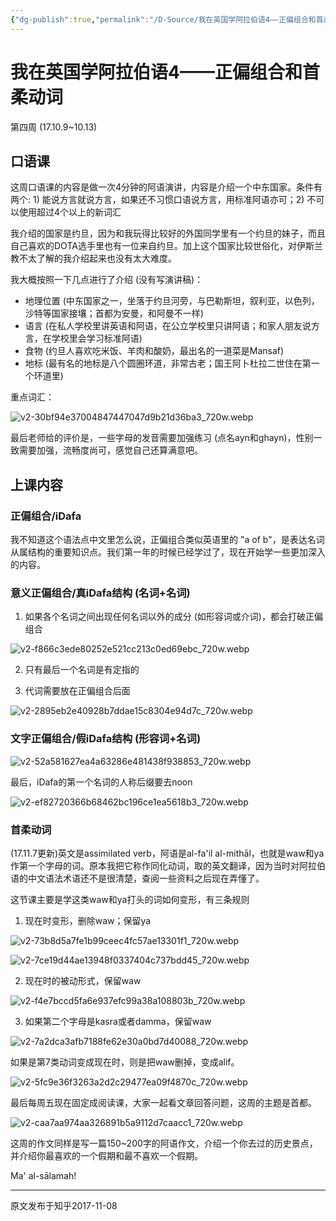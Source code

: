 ```yaml
---
{"dg-publish":true,"permalink":"/D-Source/我在英国学阿拉伯语4——正偏组合和首柔动词/","created":"2024-01-28T21:22:36.785+08:00"}
---
```


# 我在英国学阿拉伯语4——正偏组合和首柔动词

第四周 (17.10.9~10.13)

## 口语课

这周口语课的内容是做一次4分钟的阿语演讲，内容是介绍一个中东国家。条件有两个: 1) 能说方言就说方言，如果还不习惯口语说方言，用标准阿语亦可；2) 不可以使用超过4个以上的新词汇


我介绍的国家是约旦，因为和我玩得比较好的外国同学里有一个约旦的妹子，而且自己喜欢的DOTA选手里也有一位来自约旦。加上这个国家比较世俗化，对伊斯兰教不太了解的我介绍起来也没有太大难度。


我大概按照一下几点进行了介绍 (没有写演讲稿)：

- 地理位置 (中东国家之一，坐落于约旦河旁，与巴勒斯坦，叙利亚，以色列，沙特等国家接壤；首都为安曼，和阿曼不一样)
- 语言 (在私人学校里讲英语和阿语，在公立学校里只讲阿语；和家人朋友说方言，在学校里会学习标准阿语)
- 食物 (约旦人喜欢吃米饭、羊肉和酸奶，最出名的一道菜是Mansaf)
- 地标 (最有名的地标是八个圆圈环道，非常古老；国王阿卜杜拉二世住在第一个环道里)


重点词汇：

![v2-30bf94e37004847447047d9b21d36ba3_720w.webp](/img/user/B-Attachment/v2-30bf94e37004847447047d9b21d36ba3_720w.webp)

最后老师给的评价是，一些字母的发音需要加强练习 (点名ayn和ghayn)，性别一致需要加强，流畅度尚可，感觉自己还算满意吧。

  

## 上课内容

### 正偏组合/iDafa

我不知道这个语法点中文里怎么说，正偏组合类似英语里的 "a of b"，是表达名词从属结构的重要知识点。我们第一年的时候已经学过了，现在开始学一些更加深入的内容。

  

### 意义正偏组合/真iDafa结构 (名词+名词)

1) 如果各个名词之间出现任何名词以外的成分 (如形容词或介词)，都会打破正偏组合

![v2-f866c3ede80252e521cc213c0ed69ebc_720w.webp](/img/user/B-Attachment/v2-f866c3ede80252e521cc213c0ed69ebc_720w.webp)

2) 只有最后一个名词是有定指的

  
3) 代词需要放在正偏组合后面

![v2-2895eb2e40928b7ddae15c8304e94d7c_720w.webp](/img/user/B-Attachment/v2-2895eb2e40928b7ddae15c8304e94d7c_720w.webp)

### 文字正偏组合/假iDafa结构 (形容词+名词)

![v2-52a581627ea4a63286e481438f938853_720w.webp](/img/user/B-Attachment/v2-52a581627ea4a63286e481438f938853_720w.webp)

最后，iDafa的第一个名词的人称后缀要去noon

![v2-ef82720366b68462bc196ce1ea5618b3_720w.webp](/img/user/B-Attachment/v2-ef82720366b68462bc196ce1ea5618b3_720w.webp)


### 首柔动词

(17.11.7更新)英文是assimilated verb，阿语是al-fa'il al-mithāl，也就是waw和ya作第一个字母的词。原本我把它称作同化动词，取的英文翻译，因为当时对阿拉伯语的中文语法术语还不是很清楚，查阅一些资料之后现在弄懂了。

  

这节课主要是学这类waw和ya打头的词如何变形，有三条规则

1) 现在时变形，删除waw；保留ya

![v2-73b8d5a7fe1b99ceec4fc57ae13301f1_720w.webp](/img/user/B-Attachment/v2-73b8d5a7fe1b99ceec4fc57ae13301f1_720w.webp)

![v2-7ce19d44ae13948f0337404c737bdd45_720w.webp](/img/user/B-Attachment/v2-7ce19d44ae13948f0337404c737bdd45_720w.webp)

2) 现在时的被动形式，保留waw

![v2-f4e7bccd5fa6e937efc99a38a108803b_720w.webp](/img/user/B-Attachment/v2-f4e7bccd5fa6e937efc99a38a108803b_720w.webp)

3) 如果第二个字母是kasra或者damma，保留waw

![v2-7a2dca3afb7188fe62e30a0bd7d40088_720w.webp](/img/user/B-Attachment/v2-7a2dca3afb7188fe62e30a0bd7d40088_720w.webp)

如果是第7类动词变成现在时，则是把waw删掉，变成alif。

![v2-5fc9e36f3263a2d2c29477ea09f4870c_720w.webp](/img/user/B-Attachment/v2-5fc9e36f3263a2d2c29477ea09f4870c_720w.webp)
  
最后每周五现在固定成阅读课，大家一起看文章回答问题，这周的主题是首都。


![v2-caa7aa974aa326891b5a9112d7caacc1_720w.webp](/img/user/B-Attachment/v2-caa7aa974aa326891b5a9112d7caacc1_720w.webp)

这周的作文同样是写一篇150~200字的阿语作文，介绍一个你去过的历史景点，并介绍你最喜欢的一个假期和最不喜欢一个假期。

Ma' al-sālamah!

---
原文发布于知乎2017-11-08